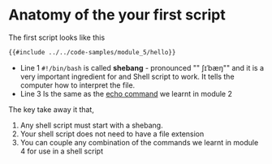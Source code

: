 # Anatomy of the your first script

The first script looks like this

```sh
{{#include ../../code-samples/module_5/hello}}
```

- Line <span class="line-number">1</span> `#!/bin/bash` is called **shebang** -
  pronounced "" ʃɪˈbæŋ"" and it is a very important ingredient for and Shell
  script to work. It tells the computer how to interpret the file.
- Line <span class="line-number">3</span> Is the same as the
  [echo command](../../module_4/commands/echo.md) we learnt in module 2

The key take away it that,

1. Any shell script must start with a shebang.
2. Your shell script does not need to have a file extension
3. You can couple any combination of the commands we learnt in module 4 for use
   in a shell script
